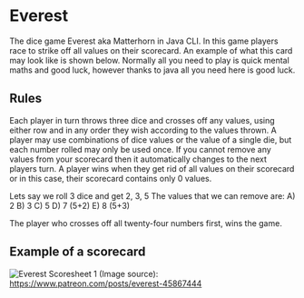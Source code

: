 # Everest
The dice game Everest aka Matterhorn in Java CLI.
In this game players race to strike off all values on their scorecard. An example of what this card may look like is shown below. Normally all you need to play is quick mental maths and good luck, however thanks to java all you need here is good luck.

## Rules

Each player in turn throws three dice and crosses off any values, using either row and in any order they wish according to the values thrown. A player may use combinations of dice values or the value of a single die, but each number rolled may only be used once. If you cannot remove any values from your scorecard then it automatically changes to the next players turn. A player wins when they get rid of all values on their scorecard or in this case, their scorecard contains only 0 values.

Lets say we roll 3 dice and get 2, 3, 5
The values that we can remove are:
A) 2
B) 3
C) 5
D) 7 (5+2)
E) 8 (5+3)

The player who crosses off all twenty-four numbers first, wins the game.


## Example of a scorecard
![Everest Scoresheet 1](https://user-images.githubusercontent.com/72495327/121529930-cb99f580-c9f4-11eb-98c7-90201735d858.png)
(Image source): https://www.patreon.com/posts/everest-45867444
